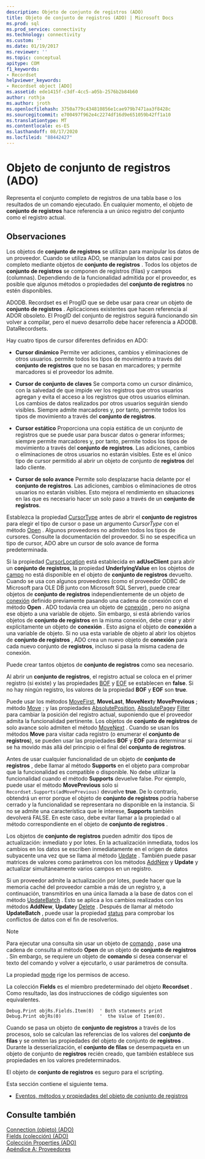 ```yaml
---
description: Objeto de conjunto de registros (ADO)
title: Objeto de conjunto de registros (ADO) | Microsoft Docs
ms.prod: sql
ms.prod_service: connectivity
ms.technology: connectivity
ms.custom: ''
ms.date: 01/19/2017
ms.reviewer: ''
ms.topic: conceptual
apitype: COM
f1_keywords:
- Recordset
helpviewer_keywords:
- Recordset object [ADO]
ms.assetid: ede1415f-c3df-4cc5-a05b-2576b2b84b60
author: rothja
ms.author: jroth
ms.openlocfilehash: 3750a779c434810856e1cae979b7471aa3f8428c
ms.sourcegitcommit: e700497f962e4c2274df16d9e651059b42ff1a10
ms.translationtype: MT
ms.contentlocale: es-ES
ms.lasthandoff: 08/17/2020
ms.locfileid: "88442427"
---
```

# <a name="recordset-object-ado"></a>Objeto de conjunto de registros (ADO)
Representa el conjunto completo de registros de una tabla base o los resultados de un comando ejecutado. En cualquier momento, el objeto de **conjunto de registros** hace referencia a un único registro del conjunto como el registro actual.  
  
## <a name="remarks"></a>Observaciones  
 Los objetos de **conjunto de registros** se utilizan para manipular los datos de un proveedor. Cuando se utiliza ADO, se manipulan los datos casi por completo mediante objetos de **conjunto de registros** . Todos los objetos de **conjunto de registros** se componen de registros (filas) y campos (columnas). Dependiendo de la funcionalidad admitida por el proveedor, es posible que algunos métodos o propiedades del **conjunto de registros** no estén disponibles.  
  
 ADODB. Recordset es el ProgID que se debe usar para crear un objeto de **conjunto de registros** . Aplicaciones existentes que hacen referencia al ADOR obsoleto. El ProgID del conjunto de registros seguirá funcionando sin volver a compilar, pero el nuevo desarrollo debe hacer referencia a ADODB. DataRecordsets.  
  
 Hay cuatro tipos de cursor diferentes definidos en ADO:  
  
-   **Cursor dinámico** Permite ver adiciones, cambios y eliminaciones de otros usuarios. permite todos los tipos de movimiento a través del **conjunto de registros** que no se basan en marcadores; y permite marcadores si el proveedor los admite.  
  
-   **Cursor de conjunto de claves** Se comporta como un cursor dinámico, con la salvedad de que impide ver los registros que otros usuarios agregan y evita el acceso a los registros que otros usuarios eliminan. Los cambios de datos realizados por otros usuarios seguirán siendo visibles. Siempre admite marcadores y, por tanto, permite todos los tipos de movimiento a través del **conjunto de registros**.  
  
-   **Cursor estático** Proporciona una copia estática de un conjunto de registros que se puede usar para buscar datos o generar informes; siempre permite marcadores y, por tanto, permite todos los tipos de movimiento a través del **conjunto de registros**. Las adiciones, cambios o eliminaciones de otros usuarios no estarán visibles. Este es el único tipo de cursor permitido al abrir un objeto de conjunto de **registros** del lado cliente.  
  
-   **Cursor de solo avance** Permite solo desplazarse hacia delante por el **conjunto de registros**. Las adiciones, cambios o eliminaciones de otros usuarios no estarán visibles. Esto mejora el rendimiento en situaciones en las que es necesario hacer un solo paso a través de un **conjunto de registros**.  
  
 Establezca la propiedad [CursorType](../../../ado/reference/ado-api/cursortype-property-ado.md) antes de abrir el **conjunto de registros** para elegir el tipo de cursor o pase un argumento *CursorType* con el método [Open](../../../ado/reference/ado-api/open-method-ado-recordset.md) . Algunos proveedores no admiten todos los tipos de cursores. Consulte la documentación del proveedor. Si no se especifica un tipo de cursor, ADO abre un cursor de solo avance de forma predeterminada.  
  
 Si la propiedad [CursorLocation](../../../ado/reference/ado-api/cursorlocation-property-ado.md) está establecida en **adUseClient** para abrir un **conjunto de registros**, la propiedad **UnderlyingValue** en los objetos de [campo](../../../ado/reference/ado-api/field-object.md) no está disponible en el objeto de **conjunto de registros** devuelto. Cuando se usa con algunos proveedores (como el proveedor ODBC de Microsoft para OLE DB junto con Microsoft SQL Server), puede crear objetos de **conjunto de registros** independientemente de un objeto de [conexión](../../../ado/reference/ado-api/connection-object-ado.md) definido previamente pasando una cadena de conexión con el método **Open** . ADO todavía crea un objeto de [conexión](../../../ado/reference/ado-api/connection-object-ado.md) , pero no asigna ese objeto a una variable de objeto. Sin embargo, si está abriendo varios objetos de **conjunto de registros** en la misma conexión, debe crear y abrir explícitamente un objeto de **conexión** . Esto asigna el objeto de **conexión** a una variable de objeto. Si no usa esta variable de objeto al abrir los objetos de **conjunto de registros** , ADO crea un nuevo objeto de **conexión** para cada nuevo conjunto de **registros**, incluso si pasa la misma cadena de conexión.  
  
 Puede crear tantos objetos de **conjunto de registros** como sea necesario.  
  
 Al abrir un **conjunto de registros**, el registro actual se coloca en el primer registro (si existe) y las propiedades [BOF](../../../ado/reference/ado-api/bof-eof-properties-ado.md) y [EOF](../../../ado/reference/ado-api/bof-eof-properties-ado.md) se establecen en **false**. Si no hay ningún registro, los valores de la propiedad **BOF** y **EOF** son **true**.  
  
 Puede usar los métodos [MoveFirst](../../../ado/reference/ado-api/movefirst-movelast-movenext-and-moveprevious-methods-ado.md), **MoveLast**, **MoveNext**y **MovePrevious** ; método [Move](../../../ado/reference/ado-api/move-method-ado.md) ; y las propiedades [AbsolutePosition](../../../ado/reference/ado-api/absoluteposition-property-ado.md), [AbsolutePage](../../../ado/reference/ado-api/absolutepage-property-ado.md)y [Filter](../../../ado/reference/ado-api/filter-property.md) para cambiar la posición del registro actual, suponiendo que el proveedor admita la funcionalidad pertinente. Los objetos de **conjunto de registros** de solo avance solo admiten el método [MoveNext](../../../ado/reference/ado-api/movefirst-movelast-movenext-and-moveprevious-methods-ado.md) . Cuando se usan los métodos **Move** para visitar cada registro (o enumerar el **conjunto de registros**), se pueden usar las propiedades **BOF** y **EOF** para determinar si se ha movido más allá del principio o el final del **conjunto de registros**.  
  
 Antes de usar cualquier funcionalidad de un objeto de **conjunto de registros** , debe llamar al método **Supports** en el objeto para comprobar que la funcionalidad es compatible o disponible. No debe utilizar la funcionalidad cuando el método **Supports** devuelve false. Por ejemplo, puede usar el método **MovePrevious** solo si `Recordset.Supports(adMovePrevious)` devuelve **true**. De lo contrario, obtendrá un error porque el objeto de **conjunto de registros** podría haberse cerrado y la funcionalidad se representara no disponible en la instancia. Si no se admite una característica que le interese, **Supports** también devolverá FALSE. En este caso, debe evitar llamar a la propiedad o al método correspondiente en el objeto de **conjunto de registros** .  
  
 Los objetos de **conjunto de registros** pueden admitir dos tipos de actualización: inmediato y por lotes. En la actualización inmediata, todos los cambios en los datos se escriben inmediatamente en el origen de datos subyacente una vez que se llama al método [Update](../../../ado/reference/ado-api/update-method.md) . También puede pasar matrices de valores como parámetros con los métodos [AddNew](../../../ado/reference/ado-api/addnew-method-ado.md) y **Update** y actualizar simultáneamente varios campos en un registro.  
  
 Si un proveedor admite la actualización por lotes, puede hacer que la memoria caché del proveedor cambie a más de un registro y, a continuación, transmitirlos en una única llamada a la base de datos con el método [UpdateBatch](../../../ado/reference/ado-api/updatebatch-method.md) . Esto se aplica a los cambios realizados con los métodos **AddNew**, **Update**y [Delete](../../../ado/reference/ado-api/delete-method-ado-recordset.md) . Después de llamar al método **UpdateBatch** , puede usar la propiedad [status](../../../ado/reference/ado-api/status-property-ado-recordset.md) para comprobar los conflictos de datos con el fin de resolverlos.  
  
> [!NOTE]
>  Para ejecutar una consulta sin usar un objeto de [comando](../../../ado/reference/ado-api/command-object-ado.md) , pase una cadena de consulta al método **Open** de un objeto de **conjunto de registros** . Sin embargo, se requiere un objeto de **comando** si desea conservar el texto del comando y volver a ejecutarlo, o usar parámetros de consulta.  
  
 La propiedad [mode](../../../ado/reference/ado-api/mode-property-ado.md) rige los permisos de acceso.  
  
 La colección **Fields** es el miembro predeterminado del objeto **Recordset** . Como resultado, las dos instrucciones de código siguientes son equivalentes.  
  
```  
Debug.Print objRs.Fields.Item(0)  ' Both statements print   
Debug.Print objRs(0)              '  the Value of Item(0).  
```  
  
 Cuando se pasa un objeto de **conjunto de registros** a través de los procesos, solo se calculan las referencias de los valores del **conjunto de filas** y se omiten las propiedades del objeto de conjunto de **registros** . Durante la desserialización, el **conjunto de filas** se desempaqueta en un objeto de conjunto de **registros** recién creado, que también establece sus propiedades en los valores predeterminados.  
  
 El objeto de **conjunto de registros** es seguro para el scripting.  
  
 Esta sección contiene el siguiente tema.  
  
-   [Eventos, métodos y propiedades del objeto de conjunto de registros](../../../ado/reference/ado-api/recordset-object-properties-methods-and-events.md)  
  
## <a name="see-also"></a>Consulte también  
 [Connection (objeto) (ADO)](../../../ado/reference/ado-api/connection-object-ado.md)   
 [Fields (colección) (ADO)](../../../ado/reference/ado-api/fields-collection-ado.md)   
 [Colección Properties (ADO)](../../../ado/reference/ado-api/properties-collection-ado.md)   
 [Apéndice A: Proveedores](../../../ado/guide/appendixes/appendix-a-providers.md)
